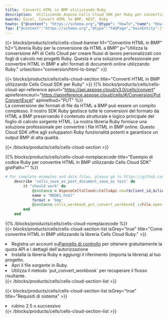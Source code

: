 ```yaml
---
title:  Converti HTML in BMP utilizzando Ruby
description:  Utilizzando Aspose.Cells Cloud SDK per Ruby per convertire un file in formato HTML in un file in formato BMP.
kwords: Excel, Convert HTML to BMP, REST, Ruby
howto: {"@context": "https://schema.org","@type": "HowTo","name": "How to convert HTML to BMP using the Cells Cloud Ruby library.","description": "How to convert HTML to BMP using the Cells Cloud Ruby library.","image": {"@type": "ImageObject"},"url": "/ruby/conversion/html-to-bmp/","step": [{ "@type": "HowToStep","name": "How to convert HTML to BMP using the Cells Cloud Ruby library. step 1", "image": {"@type": "ImageObject",},"url": "/ruby/conversion/html-to-bmp/","text": "Register an account at <a href='https://dashboard.aspose.cloud/'>Dashboard</a> to get free API quota & authorization details",},{ "@type": "HowToStep","name": "How to convert HTML to BMP using the Cells Cloud Ruby library. step 1", "image": {"@type": "ImageObject",},"url": "/ruby/conversion/html-to-bmp/","text": "Install Ruby library and add the reference (import the library) to your project.",},{ "@type": "HowToStep","name": "How to convert HTML to BMP using the Cells Cloud Ruby library. step 1", "image": {"@type": "ImageObject",},"url": "/ruby/conversion/html-to-bmp/","text": "Open the source file in Ruby.",},{ "@type": "HowToStep","name": "How to convert HTML to BMP using the Cells Cloud Ruby library. step 1", "image": {"@type": "ImageObject",},"url": "/ruby/conversion/html-to-bmp/","text": "Use the `put_convert_workbook` method to retrieve the resulting stream.",}, ],"supply": {"@type": "HowToSupply","name": "document"},"tool": [{"@type": "HowToTool","name": "RubyMine, Visual Studio Code, Aptana Studio, NetBeans"},{"@type": "HowToTool","name": "Aspose Cells"}],"totalTime": "PT6M"}
fqa: {"@context":"https://schema.org","@type":"FAQPage","mainEntity":[{"@type":"Question","name":"Why convert file formats in C# using REST API?","acceptedAnswer":{"@type":"Answer","text":"Documents are encoded in many ways, and some files may be incompatible with the software you use. To open and read such files, just convert them to appropriate file formats.<br/><ol><li>Install .NET SDK and add the reference (import the library) to your project.</li><li>Open the source file in C# using REST API.</li><li>Call the PutConvertWorkbookRequest() method, passing an output filename with required extension.</li><li>Get the result of conversion as a separate file.</li></ol>"}},{"@type":"Question","name":"What file formats can I convert with your C# library?","acceptedAnswer":{"@type":"Answer","text":"We support a variety of file formats for conversion using .NET library, including XLSX, Excel, xls , PDF, CSV, HTML, Markdown, XML, PNG, JPG, TIFF, Json, TXT and many more."}},{"@type":"Question","name":"What is the maximum allowed file size for conversion using this .NET library?","acceptedAnswer":{"@type":"Answer","text":"There are no file size limits for format conversions using .NET library."}}]}
---
```

{{< blocks/products/cells/cells-cloud-banner h1="Convertire HTML in BMP" h2="Libreria Ruby per la conversione da HTML a BMP" p="Utilizza la conversione API di Cells Cloud per creare flussi di lavoro personalizzati con fogli di calcolo nei progetti Ruby. Questa è una soluzione professionale per convertire HTML in BMP e altri formati di documenti online utilizzando Ruby." urlsection="conversion/html-to-bmp/" >}}

{{< blocks/products/cells/cells-cloud-section title="Converti HTML in BMP utilizzando Cells Cloud SDK per Ruby" >}}
{{% blocks/products/cells/cells-cloud-api-reference apiurl="https://api.aspose.cloud/v3.0/cells/convert" apireferenceurl="https://apireference.aspose.cloud/cells/#/Conversion/PutConvertExcel" apimethod="PUT" %}}
<br/>
La conversione dei formati di file da HTML a BMP può essere un compito complesso. Il nostro SDK Ruby gestisce tutte le conversioni del formato da HTML a BMP preservando il contenuto strutturale e logico principale del foglio di calcolo sorgente HTML. La nostra libreria Ruby fornisce una soluzione professionale per convertire i file HTML in BMP online. Questo Cloud SDK offre agli sviluppatori Ruby funzionalità potenti e garantisce un output BMP di alta qualità.

{{< /blocks/products/cells/cells-cloud-section >}}

{{% blocks/products/cells/cells-cloud-noreplacecode title="Esempio di codice Ruby per convertire HTML in BMP utilizzando Cells Cloud SDK" gistPath="" %}}
 
```ruby
# For complete examples and data files, please go to https://github.com/aspose-cells-cloud/aspose-cells-cloud-ruby/
    describe 'cells_save_as_post_document_save_as test' do
        it "should work" do
            @instance = AsposeCellsCloud::CellsApi.new($client_id,$client_secret,"v3.0","https://api.aspose.cloud/")
            name = "BOOK1.html"
            format = 'bmp'
            @instance.cells_workbook_put_convert_workbook( ::File.open(File.expand_path("data/"+name),"r")  {|io| io.read(io.size) },{:format=>format})     
        end
    end
```
 
{{% /blocks/products/cells/cells-cloud-noreplacecode %}}
<br/>
{{< blocks/products/cells/cells-cloud-section-list isGrey="true" title="Come convertire HTML in BMP utilizzando la libreria Cells Cloud Ruby." >}}
<li> Registra un account su<a href="https://dashboard.aspose.cloud/">Pannello di controllo</a> per ottenere gratuitamente la quota API e i dettagli dell'autorizzazione</li>
<li>Installa la libreria Ruby e aggiungi il riferimento (importa la libreria) al tuo progetto.</li>
<li>Apri il file sorgente in Ruby.</li>
<li>Utilizza il metodo `put_convert_workbook` per recuperare il flusso risultante.</li>
{{< /blocks/products/cells/cells-cloud-section-list >}}

{{< blocks/products/cells/cells-cloud-section-list isGrey="true" title="Requisiti di sistema" >}}
<li>rubino 2.5 o successivo</li>
{{< /blocks/products/cells/cells-cloud-section-list >}}
